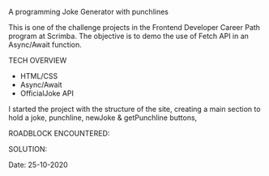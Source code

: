 A programming Joke Generator with punchlines

This is one of the challenge projects in the Frontend Developer Career Path program at Scrimba. The objective is to demo the use of Fetch API in an Async/Await function.

TECH OVERVIEW
- HTML/CSS
- Async/Await
- OfficialJoke API

I started the project with the structure of the site, creating a main section to hold a joke, punchline, newJoke & getPunchline buttons,

ROADBLOCK ENCOUNTERED:

SOLUTION:

Date: 25-10-2020